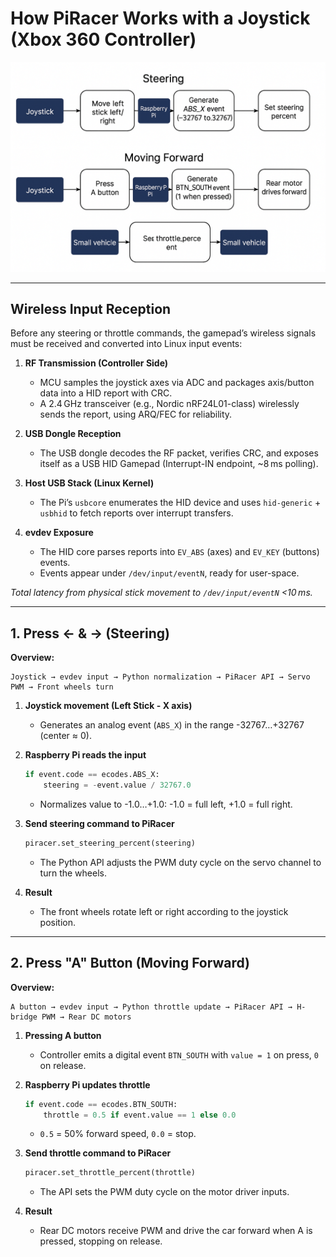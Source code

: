 # How PiRacer Works with a Joystick (Xbox 360 Controller)

![alt text](image-1.png)

---

## Wireless Input Reception

Before any steering or throttle commands, the gamepad’s wireless signals must be received and converted into Linux input events:

1. **RF Transmission (Controller Side)**

   * MCU samples the joystick axes via ADC and packages axis/button data into a HID report with CRC.
   * A 2.4 GHz transceiver (e.g., Nordic nRF24L01-class) wirelessly sends the report, using ARQ/FEC for reliability.

2. **USB Dongle Reception**

   * The USB dongle decodes the RF packet, verifies CRC, and exposes itself as a USB HID Gamepad (Interrupt-IN endpoint, \~8 ms polling).

3. **Host USB Stack (Linux Kernel)**

   * The Pi’s `usbcore` enumerates the HID device and uses `hid-generic` + `usbhid` to fetch reports over interrupt transfers.

4. **evdev Exposure**

   * The HID core parses reports into `EV_ABS` (axes) and `EV_KEY` (buttons) events.
   * Events appear under `/dev/input/eventN`, ready for user-space.

*Total latency from physical stick movement to `/dev/input/eventN` <10 ms.*

---

## 1. Press ← & → (Steering)

**Overview:**

```
Joystick → evdev input → Python normalization → PiRacer API → Servo PWM → Front wheels turn
```

1. **Joystick movement (Left Stick - X axis)**

   * Generates an analog event (`ABS_X`) in the range -32767…+32767 (center ≈ 0).

2. **Raspberry Pi reads the input**

   ```python
   if event.code == ecodes.ABS_X:
       steering = -event.value / 32767.0
   ```

   * Normalizes value to -1.0…+1.0: -1.0 = full left, +1.0 = full right.

3. **Send steering command to PiRacer**

   ```python
   piracer.set_steering_percent(steering)
   ```

   * The Python API adjusts the PWM duty cycle on the servo channel to turn the wheels.

4. **Result**

   * The front wheels rotate left or right according to the joystick position.

---

## 2. Press "A" Button (Moving Forward)

**Overview:**

```
A button → evdev input → Python throttle update → PiRacer API → H-bridge PWM → Rear DC motors
```

1. **Pressing A button**

   * Controller emits a digital event `BTN_SOUTH` with `value = 1` on press, `0` on release.

2. **Raspberry Pi updates throttle**

   ```python
   if event.code == ecodes.BTN_SOUTH:
       throttle = 0.5 if event.value == 1 else 0.0
   ```

   * `0.5` = 50% forward speed, `0.0` = stop.

3. **Send throttle command to PiRacer**

   ```python
   piracer.set_throttle_percent(throttle)
   ```

   * The API sets the PWM duty cycle on the motor driver inputs.

4. **Result**

   * Rear DC motors receive PWM and drive the car forward when A is pressed, stopping on release.

